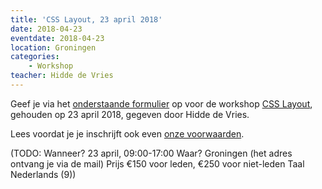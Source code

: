 ```yaml
---
title: 'CSS Layout, 23 april 2018'
date: 2018-04-23
eventdate: 2018-04-23
location: Groningen
categories:
    - Workshop
teacher: Hidde de Vries
---
```


Geef je via het [onderstaande formulier](#formulier-1) op voor de workshop [CSS Layout](/workshops/css-layout-hidde-de-vries), gehouden op 23 april 2018, gegeven door Hidde de Vries.

Lees voordat je je inschrijft ook even [onze voorwaarden](/workshops/voor-deelnemers).

(TODO: Wanneer?
23 april, 09:00-17:00
Waar?
Groningen (het adres ontvang je via de mail)
Prijs
€150 voor leden, €250 voor niet-leden
Taal
Nederlands (9))
